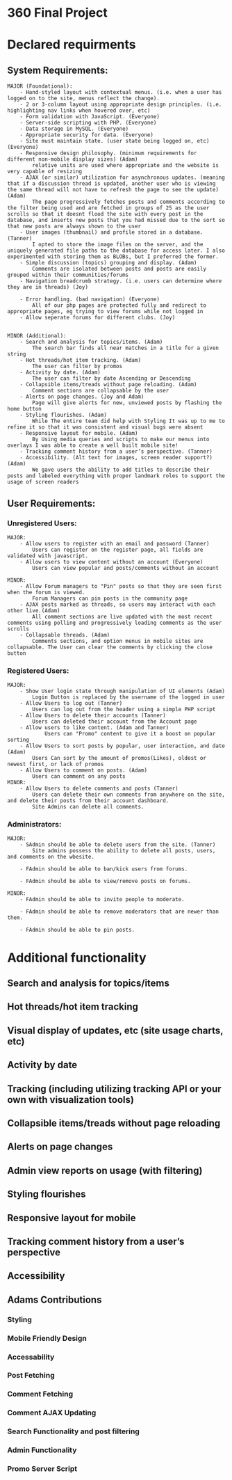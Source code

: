 # 360 Final Project
# Declared requirments

## System Requirements:

    MAJOR (Foundational):
        - Hand-styled layout with contextual menus. (i.e. when a user has logged on to the site, menus reflect the change). 
        - 2 or 3-column layout using appropriate design principles. (i.e. highlighting nav links when hovered over, etc) 
        - Form validation with JavaScript. (Everyone)
        - Server-side scripting with PHP. (Everyone)
        - Data storage in MySQL. (Everyone)
        - Appropriate security for data. (Everyone)
        - Site must maintain state. (user state being logged on, etc) (Everyone)
        - Responsive design philosophy. (minimum requirements for different non-mobile display sizes) (Adam)
            relative units are used where appropriate and the website is very capable of resizing
        - AJAX (or similar) utilization for asynchronous updates. (meaning that if a discussion thread is updated, another user who is viewing the same thread will not have to refresh the page to see the update) (Adam)
            The page progressively fetches posts and comments according to the filter being used and are fetched in groups of 25 as the user scrolls so that it doesnt flood the site with every post in the database, and inserts new posts that you had missed due to the sort so that new posts are always shown to the user
        - User images (thumbnail) and profile stored in a database. (Tanner)
            I opted to store the image files on the server, and the uniquely generated file paths to the database for access later. I also experimented with storing them as BLOBs, but I preferred the former.
        - Simple discussion (topics) grouping and display. (Adam)
            Comments are isolated between posts and posts are easily grouped within their communities/forums
        - Navigation breadcrumb strategy. (i.e. users can determine where they are in threads) (Joy)

        - Error handling. (bad navigation) (Everyone)
            All of our php pages are protected fully and redirect to appropriate pages, eg trying to view forums while not logged in
        - Allow seperate forums for different clubs. (Joy)
        

    MINOR (Additional):
        - Search and analysis for topics/items. (Adam)
            The search bar finds all near matches in a title for a given string
        - Hot threads/hot item tracking. (Adam)
            The user can filter by promos
        - Activity by date. (Adam)
            The user can filter by date Ascending or Descending
        - Collapsible items/treads without page reloading. (Adam)
            Comment sections are collapsable by the user 
        - Alerts on page changes. (Joy and Adam)
            Page will give alerts for new, unviewed posts by flashing the home button
        - Styling flourishes. (Adam)
            While The entire team did help with Styling It was up to me to refine it so that it was consistent and visual bugs were absent
        - Responsive layout for mobile. (Adam)
            By Using media queries and scripts to make our menus into overlays I was able to create a well built mobile site!
        - Tracking comment history from a user’s perspective. (Tanner)
        - Accessibility. (Alt text for images, screen reader support?) (Adam)
            We gave users the ability to add titles to describe their posts and labeled everything with proper landmark roles to support the usage of screen readers
        
## User Requirements:

### Unregistered Users:
    MAJOR:
        - Allow users to register with an email and password (Tanner)
            Users can register on the register page, all fields are validated with javascript.
        - Allow users to view content without an account (Everyone)
            Users can view popular and posts/comments without an account

    MINOR:
        - Allow Forum managers to "Pin" posts so that they are seen first when the forum is viewed.
            Forum Managers can pin posts in the community page
        - AJAX posts marked as threads, so users may interact with each other live.(Adam)
            All comment sections are live updated with the most recent comments using polling and progressively loading comments as the user scrolls
        - Collapsable threads. (Adam)
            Comments sections, and option menus in mobile sites are collapsable. The User can clear the comments by clicking the close button

### Registered Users:
    MAJOR:
        - Show User login state through manipulation of UI elements (Adam)
            Login Button is replaced by the username of the logged in user
        - Allow Users to log out (Tanner)
            Users can log out from the header using a simple PHP script
        - Allow Users to delete their accounts (Tanner)
            Users can deleted their account from the Account page
        - Allow users to like content. (Adam and Tanner)
                Users can "Promo" content to give it a boost on popular sorting
        - Allow Users to sort posts by popular, user interaction, and date (Adam)
            Users Can sort by the amount of promos(Likes), oldest or newest first, or lack of promos 
        - Allow Users to comment on posts. (Adam)
            Users can comment on any posts
    MINOR:
        - Allow Users to delete comments and posts (Tanner)
            Users can delete their own comments from anywhere on the site, and delete their posts from their account dashboard.
            Site Admins can delete all comments.

### Administrators:
    MAJOR:
        - SAdmin should be able to delete users from the site. (Tanner)
            Site admins possess the ability to delete all posts, users, and comments on the wbesite.

        - FAdmin should be able to ban/kick users from forums.

        - FAdmin should be able to view/remove posts on forums.
        
    MINOR:
        - FAdmin should be able to invite people to moderate. 

        - FAdmin should be able to remove moderators that are newer than them.
        
        - FAdmin should be able to pin posts.



# Additional functionality

## Search and analysis for topics/items
## Hot threads/hot item tracking
## Visual display of updates, etc (site usage charts, etc)
## Activity by date
## Tracking (including utilizing tracking API or your own with visualization tools)
## Collapsible items/treads without page reloading
## Alerts on page changes
## Admin view reports on usage (with filtering)
## Styling flourishes
## Responsive layout for mobile
## Tracking comment history from a user’s perspective
## Accessibility


## Adams Contributions

### Styling

### Mobile Friendly Design

### Accessability

### Post Fetching

### Comment Fetching

### Comment AJAX Updating

### Search Functionality and post filtering

### Admin Functionality

### Promo Server Script



